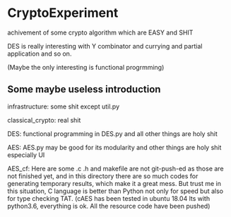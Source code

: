 # CryptoExperiment
achivement of some crypto algorithm which are EASY and SHIT 

DES is really interesting with Y combinator and currying and partial application and so on.

(Maybe the only interesting is functional progrmming)

## Some maybe useless introduction

infrastructure: some shit except util.py

classical_crypto: real shit

DES: functional programming in DES.py and all other things are holy shit

AES: AES.py may be good for its modularity and other things are holy shit especially UI

AES_cf: Here are some .c .h and makefile are not git-push-ed as those are not finished yet, and in this directory there are so much codes for generating temporary results, which make it a great mess. But trust me in this situation, C language is better than Python not only for speed but also for type checking TAT.
(cAES has been tested in ubuntu 18.04 lts with python3.6, everything is ok. All the resource code have been pushed)
